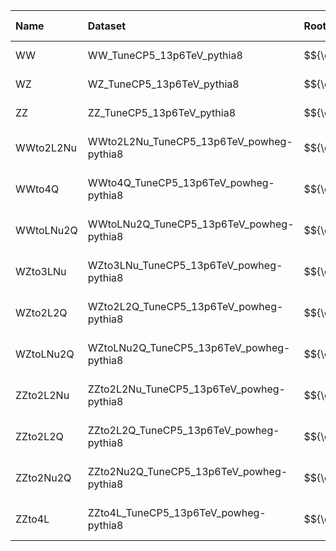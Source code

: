 | Name      | Dataset                                  | Root Status                      | NanoV15 Status                       | Chained Request                                                                                                                                                                                                         | RunIII2024Summer24 Root Request     |
|:----------|:-----------------------------------------|:---------------------------------|:-------------------------------------|:------------------------------------------------------------------------------------------------------------------------------------------------------------------------------------------------------------------------|:------------------------------------|
| WW        | WW_TuneCP5_13p6TeV_pythia8               | $${\color{green}\textbf{DONE}}$$ | $${\color{green}\textbf{DONE}}$$     | [here](https://cms-pdmv-prod.web.cern.ch/mcm/requests?page=0&member_of_chain=GEN-chain_RunIII2024Summer24GS_flowRunIII2024Summer24DRPremix_flowRunIII2024Summer24MiniAODv6_flowRunIII2024Summer24NanoAODv15-00084)      | GEN-RunIII2024Summer24GS-00054      |
| WZ        | WZ_TuneCP5_13p6TeV_pythia8               | $${\color{green}\textbf{DONE}}$$ | $${\color{green}\textbf{DONE}}$$     | [here](https://cms-pdmv-prod.web.cern.ch/mcm/requests?page=0&member_of_chain=GEN-chain_RunIII2024Summer24GS_flowRunIII2024Summer24DRPremix_flowRunIII2024Summer24MiniAODv6_flowRunIII2024Summer24NanoAODv15-00082)      | GEN-RunIII2024Summer24GS-00055      |
| ZZ        | ZZ_TuneCP5_13p6TeV_pythia8               | $${\color{green}\textbf{DONE}}$$ | $${\color{green}\textbf{DONE}}$$     | [here](https://cms-pdmv-prod.web.cern.ch/mcm/requests?page=0&member_of_chain=GEN-chain_RunIII2024Summer24GS_flowRunIII2024Summer24DRPremix_flowRunIII2024Summer24MiniAODv6_flowRunIII2024Summer24NanoAODv15-00083)      | GEN-RunIII2024Summer24GS-00056      |
| WWto2L2Nu | WWto2L2Nu_TuneCP5_13p6TeV_powheg-pythia8 | $${\color{green}\textbf{DONE}}$$ | $${\color{green}\textbf{DONE}}$$     | [here](https://cms-pdmv-prod.web.cern.ch/mcm/requests?page=0&member_of_chain=GEN-chain_RunIII2024Summer24wmLHEGS_flowRunIII2024Summer24DRPremix_flowRunIII2024Summer24MiniAODv6_flowRunIII2024Summer24NanoAODv15-00260) | GEN-RunIII2024Summer24wmLHEGS-00309 |
| WWto4Q    | WWto4Q_TuneCP5_13p6TeV_powheg-pythia8    | $${\color{green}\textbf{DONE}}$$ | $${\color{green}\textbf{DONE}}$$     | [here](https://cms-pdmv-prod.web.cern.ch/mcm/requests?page=0&member_of_chain=GEN-chain_RunIII2024Summer24wmLHEGS_flowRunIII2024Summer24DRPremix_flowRunIII2024Summer24MiniAODv6_flowRunIII2024Summer24NanoAODv15-00259) | GEN-RunIII2024Summer24wmLHEGS-00308 |
| WWtoLNu2Q | WWtoLNu2Q_TuneCP5_13p6TeV_powheg-pythia8 | $${\color{green}\textbf{DONE}}$$ | $${\color{green}\textbf{DONE}}$$     | [here](https://cms-pdmv-prod.web.cern.ch/mcm/requests?page=0&member_of_chain=GEN-chain_RunIII2024Summer24wmLHEGS_flowRunIII2024Summer24DRPremix_flowRunIII2024Summer24MiniAODv6_flowRunIII2024Summer24NanoAODv15-00261) | GEN-RunIII2024Summer24wmLHEGS-00310 |
| WZto3LNu  | WZto3LNu_TuneCP5_13p6TeV_powheg-pythia8  | $${\color{green}\textbf{DONE}}$$ | $${\color{blue}\textbf{SUBMITTED}}$$ | [here](https://cms-pdmv-prod.web.cern.ch/mcm/requests?page=0&member_of_chain=GEN-chain_RunIII2024Summer24wmLHEGS_flowRunIII2024Summer24DRPremix_flowRunIII2024Summer24MiniAODv6_flowRunIII2024Summer24NanoAODv15-00264) | GEN-RunIII2024Summer24wmLHEGS-00313 |
| WZto2L2Q  | WZto2L2Q_TuneCP5_13p6TeV_powheg-pythia8  | $${\color{green}\textbf{DONE}}$$ | $${\color{green}\textbf{DONE}}$$     | [here](https://cms-pdmv-prod.web.cern.ch/mcm/requests?page=0&member_of_chain=GEN-chain_RunIII2024Summer24wmLHEGS_flowRunIII2024Summer24DRPremix_flowRunIII2024Summer24MiniAODv6_flowRunIII2024Summer24NanoAODv15-00262) | GEN-RunIII2024Summer24wmLHEGS-00311 |
| WZtoLNu2Q | WZtoLNu2Q_TuneCP5_13p6TeV_powheg-pythia8 | $${\color{green}\textbf{DONE}}$$ | $${\color{green}\textbf{DONE}}$$     | [here](https://cms-pdmv-prod.web.cern.ch/mcm/requests?page=0&member_of_chain=GEN-chain_RunIII2024Summer24wmLHEGS_flowRunIII2024Summer24DRPremix_flowRunIII2024Summer24MiniAODv6_flowRunIII2024Summer24NanoAODv15-00263) | GEN-RunIII2024Summer24wmLHEGS-00312 |
| ZZto2L2Nu | ZZto2L2Nu_TuneCP5_13p6TeV_powheg-pythia8 | $${\color{green}\textbf{DONE}}$$ | $${\color{green}\textbf{DONE}}$$     | [here](https://cms-pdmv-prod.web.cern.ch/mcm/requests?page=0&member_of_chain=GEN-chain_RunIII2024Summer24wmLHEGS_flowRunIII2024Summer24DRPremix_flowRunIII2024Summer24MiniAODv6_flowRunIII2024Summer24NanoAODv15-00265) | GEN-RunIII2024Summer24wmLHEGS-00314 |
| ZZto2L2Q  | ZZto2L2Q_TuneCP5_13p6TeV_powheg-pythia8  | $${\color{green}\textbf{DONE}}$$ | $${\color{green}\textbf{DONE}}$$     | [here](https://cms-pdmv-prod.web.cern.ch/mcm/requests?page=0&member_of_chain=GEN-chain_RunIII2024Summer24wmLHEGS_flowRunIII2024Summer24DRPremix_flowRunIII2024Summer24MiniAODv6_flowRunIII2024Summer24NanoAODv15-00268) | GEN-RunIII2024Summer24wmLHEGS-00317 |
| ZZto2Nu2Q | ZZto2Nu2Q_TuneCP5_13p6TeV_powheg-pythia8 | $${\color{green}\textbf{DONE}}$$ | $${\color{green}\textbf{DONE}}$$     | [here](https://cms-pdmv-prod.web.cern.ch/mcm/requests?page=0&member_of_chain=GEN-chain_RunIII2024Summer24wmLHEGS_flowRunIII2024Summer24DRPremix_flowRunIII2024Summer24MiniAODv6_flowRunIII2024Summer24NanoAODv15-00267) | GEN-RunIII2024Summer24wmLHEGS-00316 |
| ZZto4L    | ZZto4L_TuneCP5_13p6TeV_powheg-pythia8    | $${\color{green}\textbf{DONE}}$$ | $${\color{green}\textbf{DONE}}$$     | [here](https://cms-pdmv-prod.web.cern.ch/mcm/requests?page=0&member_of_chain=GEN-chain_RunIII2024Summer24wmLHEGS_flowRunIII2024Summer24DRPremix_flowRunIII2024Summer24MiniAODv6_flowRunIII2024Summer24NanoAODv15-00266) | GEN-RunIII2024Summer24wmLHEGS-00315 |